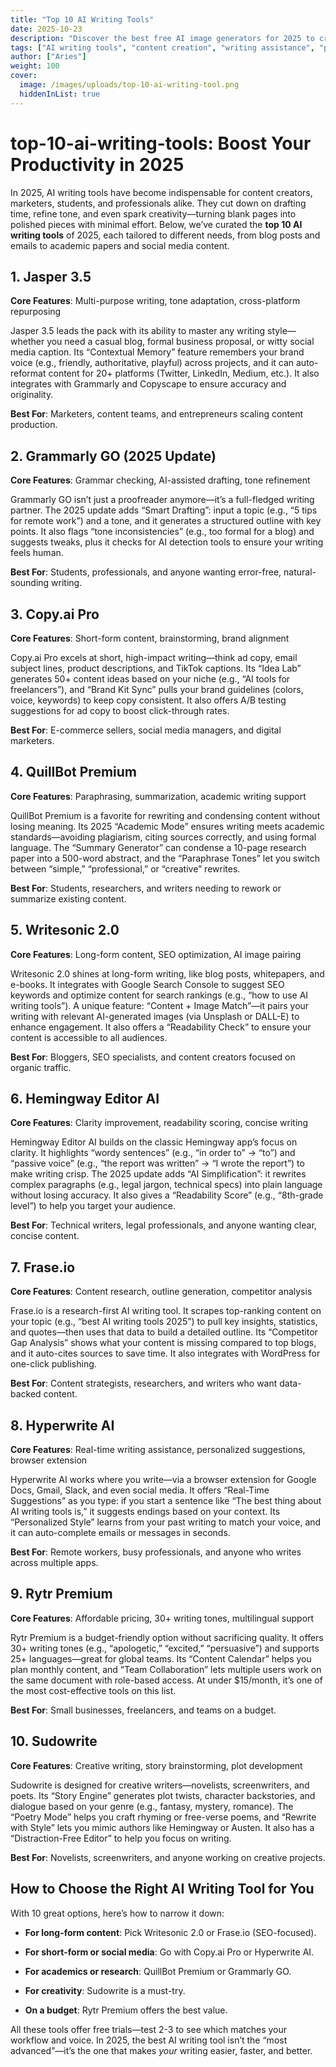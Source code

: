 ```yaml
---
title: "Top 10 AI Writing Tools"
date: 2025-10-23
description: "Discover the best free AI image generators for 2025 to create stunning visuals for design, marketing, and more!"
tags: ["AI writing tools", "content creation", "writing assistance", "productivity"]
author: ["Aries"]
weight: 100
cover:
  image: /images/uploads/top-10-ai-writing-tool.png
  hiddenInList: true
---
```


# top-10-ai-writing-tools: Boost Your Productivity in 2025

In 2025, AI writing tools have become indispensable for content creators, marketers, students, and professionals alike. They cut down on drafting time, refine tone, and even spark creativity—turning blank pages into polished pieces with minimal effort. Below, we’ve curated the **top 10 AI writing tools** of 2025, each tailored to different needs, from blog posts and emails to academic papers and social media content.

## 1. Jasper 3.5

**Core Features**: Multi-purpose writing, tone adaptation, cross-platform repurposing

Jasper 3.5 leads the pack with its ability to master any writing style—whether you need a casual blog, formal business proposal, or witty social media caption. Its “Contextual Memory” feature remembers your brand voice (e.g., friendly, authoritative, playful) across projects, and it can auto-reformat content for 20+ platforms (Twitter, LinkedIn, Medium, etc.). It also integrates with Grammarly and Copyscape to ensure accuracy and originality.

**Best For**: Marketers, content teams, and entrepreneurs scaling content production.

## 2. Grammarly GO (2025 Update)

**Core Features**: Grammar checking, AI-assisted drafting, tone refinement

Grammarly GO isn’t just a proofreader anymore—it’s a full-fledged writing partner. The 2025 update adds “Smart Drafting”: input a topic (e.g., “5 tips for remote work”) and a tone, and it generates a structured outline with key points. It also flags “tone inconsistencies” (e.g., too formal for a blog) and suggests tweaks, plus it checks for AI detection tools to ensure your writing feels human.

**Best For**: Students, professionals, and anyone wanting error-free, natural-sounding writing.

## 3. Copy.ai Pro

**Core Features**: Short-form content, brainstorming, brand alignment

Copy.ai Pro excels at short, high-impact writing—think ad copy, email subject lines, product descriptions, and TikTok captions. Its “Idea Lab” generates 50+ content ideas based on your niche (e.g., “AI tools for freelancers”), and “Brand Kit Sync” pulls your brand guidelines (colors, voice, keywords) to keep copy consistent. It also offers A/B testing suggestions for ad copy to boost click-through rates.

**Best For**: E-commerce sellers, social media managers, and digital marketers.

## 4. QuillBot Premium

**Core Features**: Paraphrasing, summarization, academic writing support

QuillBot Premium is a favorite for rewriting and condensing content without losing meaning. Its 2025 “Academic Mode” ensures writing meets academic standards—avoiding plagiarism, citing sources correctly, and using formal language. The “Summary Generator” can condense a 10-page research paper into a 500-word abstract, and the “Paraphrase Tones” let you switch between “simple,” “professional,” or “creative” rewrites.

**Best For**: Students, researchers, and writers needing to rework or summarize existing content.

## 5. Writesonic 2.0

**Core Features**: Long-form content, SEO optimization, AI image pairing

Writesonic 2.0 shines at long-form writing, like blog posts, whitepapers, and e-books. It integrates with Google Search Console to suggest SEO keywords and optimize content for search rankings (e.g., “how to use AI writing tools”). A unique feature: “Content + Image Match”—it pairs your writing with relevant AI-generated images (via Unsplash or DALL-E) to enhance engagement. It also offers a “Readability Check” to ensure your content is accessible to all audiences.

**Best For**: Bloggers, SEO specialists, and content creators focused on organic traffic.

## 6. Hemingway Editor AI

**Core Features**: Clarity improvement, readability scoring, concise writing

Hemingway Editor AI builds on the classic Hemingway app’s focus on clarity. It highlights “wordy sentences” (e.g., “in order to” → “to”) and “passive voice” (e.g., “the report was written” → “I wrote the report”) to make writing crisp. The 2025 update adds “AI Simplification”: it rewrites complex paragraphs (e.g., legal jargon, technical specs) into plain language without losing accuracy. It also gives a “Readability Score” (e.g., “8th-grade level”) to help you target your audience.

**Best For**: Technical writers, legal professionals, and anyone wanting clear, concise content.

## 7. Frase.io

**Core Features**: Content research, outline generation, competitor analysis

Frase.io is a research-first AI writing tool. It scrapes top-ranking content on your topic (e.g., “best AI writing tools 2025”) to pull key insights, statistics, and quotes—then uses that data to build a detailed outline. Its “Competitor Gap Analysis” shows what your content is missing compared to top blogs, and it auto-cites sources to save time. It also integrates with WordPress for one-click publishing.

**Best For**: Content strategists, researchers, and writers who want data-backed content.

## 8. Hyperwrite AI

**Core Features**: Real-time writing assistance, personalized suggestions, browser extension

Hyperwrite AI works where you write—via a browser extension for Google Docs, Gmail, Slack, and even social media. It offers “Real-Time Suggestions” as you type: if you start a sentence like “The best thing about AI writing tools is,” it suggests endings based on your context. Its “Personalized Style” learns from your past writing to match your voice, and it can auto-complete emails or messages in seconds.

**Best For**: Remote workers, busy professionals, and anyone who writes across multiple apps.

## 9. Rytr Premium

**Core Features**: Affordable pricing, 30+ writing tones, multilingual support

Rytr Premium is a budget-friendly option without sacrificing quality. It offers 30+ writing tones (e.g., “apologetic,” “excited,” “persuasive”) and supports 25+ languages—great for global teams. Its “Content Calendar” helps you plan monthly content, and “Team Collaboration” lets multiple users work on the same document with role-based access. At under \$15/month, it’s one of the most cost-effective tools on this list.

**Best For**: Small businesses, freelancers, and teams on a budget.

## 10. Sudowrite

**Core Features**: Creative writing, story brainstorming, plot development

Sudowrite is designed for creative writers—novelists, screenwriters, and poets. Its “Story Engine” generates plot twists, character backstories, and dialogue based on your genre (e.g., fantasy, mystery, romance). The “Poetry Mode” helps you craft rhyming or free-verse poems, and “Rewrite with Style” lets you mimic authors like Hemingway or Austen. It also has a “Distraction-Free Editor” to help you focus on writing.

**Best For**: Novelists, screenwriters, and anyone working on creative projects.

## How to Choose the Right AI Writing Tool for You

With 10 great options, here’s how to narrow it down:



* **For long-form content**: Pick Writesonic 2.0 or Frase.io (SEO-focused).

* **For short-form or social media**: Go with Copy.ai Pro or Hyperwrite AI.

* **For academics or research**: QuillBot Premium or Grammarly GO.

* **For creativity**: Sudowrite is a must-try.

* **On a budget**: Rytr Premium offers the best value.

All these tools offer free trials—test 2-3 to see which matches your workflow and voice. In 2025, the best AI writing tool isn’t the “most advanced”—it’s the one that makes *your* writing easier, faster, and better.